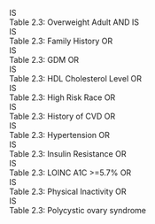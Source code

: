 
IS	
Table 2.3: Overweight Adult
AND	
IS	
IS	
Table 2.3: Family History
OR	
IS	
Table 2.3: GDM
OR	
IS	
Table 2.3: HDL Cholesterol Level
OR	
IS	
Table 2.3: High Risk Race
OR	
IS	
Table 2.3: History of CVD
OR	
IS	
Table 2.3: Hypertension
OR	
IS	
Table 2.3: Insulin Resistance
OR	
IS	
Table 2.3: LOINC A1C >=5.7%
OR	
IS	
Table 2.3: Physical Inactivity
OR	
IS	
Table 2.3: Polycystic ovary syndrome
